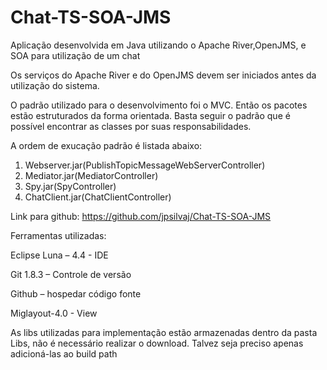 # Chat-TS-SOA-JMS
Aplicação desenvolvida em Java utilizando o Apache River,OpenJMS, e SOA para utilização de um chat

Os serviços do Apache River e do OpenJMS devem ser iniciados antes da utilização do sistema.

O padrão utilizado para o desenvolvimento foi o MVC. Então os pacotes estão estruturados da forma orientada. Basta seguir o padrão que é possível encontrar as classes por suas responsabilidades.

A ordem de exucação padrão é listada abaixo:
1. Webserver.jar(PublishTopicMessageWebServerController)
2. Mediator.jar(MediatorController)
3. Spy.jar(SpyController)
4. ChatClient.jar(ChatClientController)

Link para github: https://github.com/jpsilvaj/Chat-TS-SOA-JMS

Ferramentas utilizadas:

Eclipse Luna – 4.4 - IDE

Git 1.8.3 – Controle de versão

Github – hospedar código fonte

Miglayout-4.0 - View

As libs utilizadas para implementação estão armazenadas dentro da pasta Libs, não é necessário realizar o download. Talvez seja preciso apenas adicioná-las ao build path

